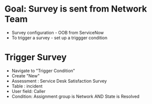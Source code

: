 # Goal: Survey is sent from Network Team
- Survey configuration - OOB from ServiceNow
- To trigger a survey - set up a triggger condition

# Trigger Survey
- Navigate to "Trigger Condition" 
- Create "New"
- Assessment : Service Desk Satisfaction Survey
- Table : incident
- User field: Caller
- Condition: Assignment group is Network AND State is Resolved
